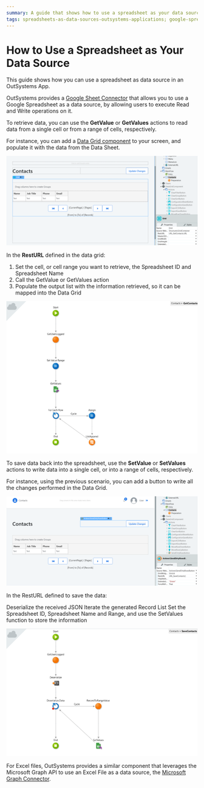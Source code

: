 ```yaml
---
summary: A guide that shows how to use a spreadsheet as your data source in an OutSystems App.
tags: spreadsheets-as-data-sources-outsystems-applications; google-spreadsheet-as-data-source-outsystems-applications;
---
```


# How to Use a Spreadsheet as Your Data Source

This guide shows how you can use a spreadsheet as data source in an OutSystems App.

OutSystems provides a [Google Sheet Connector](https://www.outsystems.com/forge/component-overview/3058/google-sheets-connector) that allows you to use a Google Spreadsheet as a data source, by allowing users to execute Read and Write operations on it.

To retrieve data, you can use the **GetValue** or **GetValues** actions to read data from a single cell or from a range of cells, respectively.

For instance, you can add a [Data Grid component](https://www.outsystems.com/forge/component-overview/5554/data-grid) to your screen, and populate it with the data from the Data Sheet.

![Reading from a spreadsheet used as data source in OutSystems](images/outsystems-spreadsheet-data-source-read-example.png)

In the **RestURL** defined in the data grid:

1. Set the cell, or cell range you want to retrieve, the Spreadsheet ID and Spreadsheet Name
1. Call the GetValue or GetValues action
1. Populate the output list with the information retrieved, so it can be mapped into the Data Grid

![Setting the Spreadsheet data into RestURL flow](images/reading-spreadsheet-as-data-source-outsystems-logic-example.png)


To save data back into the spreadsheet, use the **SetValue** or **SetValues** actions to write data into a single cell, or into a range of cells, respectively.

For instance, using the previous scenario, you can add a button to write all the changes performed in the Data Grid.

![Writing to a spreadsheet used as data source in OutSystems](images/outsystems-spreadsheet-data-source-write-example.png)

In the RestURL defined to save the data:

Deserialize the received JSON
Iterate the generated Record List
Set the Spreadsheet ID, Spreadsheet Name and Range, and use the SetValues function to store the information

![Writing to a spreadsheet used as data source in OutSystems](images/writing-spreadsheet-as-data-source-outsystems-logic-example.png)


For Excel files, OutSystems provides a similar component that leverages the Microsoft Graph API to use an Excel File as a data source, the [Microsoft Graph Connector](https://www.outsystems.com/forge/component-overview/5552/microsoft-graph-connector).
